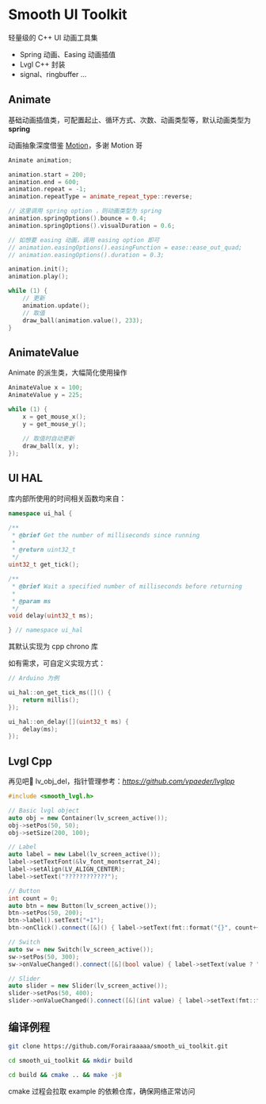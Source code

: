 # Smooth UI Toolkit

轻量级的 C++ UI 动画工具集

- Spring 动画、Easing 动画插值
- Lvgl C++ 封装
- signal、ringbuffer ...

## Animate

基础动画插值类，可配置起止、循环方式、次数、动画类型等，默认动画类型为 **spring**

动画抽象深度借鉴 [Motion](https://motion.dev/)，多谢 Motion 哥

```cpp
Animate animation;

animation.start = 200;
animation.end = 600;
animation.repeat = -1;
animation.repeatType = animate_repeat_type::reverse;

// 这里调用 spring option ，则动画类型为 spring
animation.springOptions().bounce = 0.4;
animation.springOptions().visualDuration = 0.6;

// 如想要 easing 动画，调用 easing option 即可
// animation.easingOptions().easingFunction = ease::ease_out_quad;
// animation.easingOptions().duration = 0.3;

animation.init();
animation.play();

while (1) {
    // 更新
    animation.update();
    // 取值
    draw_ball(animation.value(), 233);
}
```

## AnimateValue

Animate 的派生类，大幅简化使用操作

```cpp
AnimateValue x = 100;
AnimateValue y = 225;

while (1) {
    x = get_mouse_x();
    y = get_mouse_y();
  
  	// 取值时自动更新
    draw_ball(x, y);
});
```

## UI HAL

库内部所使用的时间相关函数均来自：

```cpp
namespace ui_hal {

/**
 * @brief Get the number of milliseconds since running
 *
 * @return uint32_t
 */
uint32_t get_tick();

/**
 * @brief Wait a specified number of milliseconds before returning
 *
 * @param ms
 */
void delay(uint32_t ms);

} // namespace ui_hal
```

其默认实现为 cpp chrono 库

如有需求，可自定义实现方式：

```cpp
// Arduino 为例

ui_hal::on_get_tick_ms([]() {
    return millis();
});

ui_hal::on_delay([](uint32_t ms) {
    delay(ms);
});
```

## Lvgl Cpp

再见吧👋 lv_obj_del，指针管理参考：*https://github.com/vpaeder/lvglpp*

```cpp
#include <smooth_lvgl.h>

// Basic lvgl object
auto obj = new Container(lv_screen_active());
obj->setPos(50, 50);
obj->setSize(200, 100);

// Label
auto label = new Label(lv_screen_active());
label->setTextFont(&lv_font_montserrat_24);
label->setAlign(LV_ALIGN_CENTER);
label->setText("????????????");

// Button
int count = 0;
auto btn = new Button(lv_screen_active());
btn->setPos(50, 200);
btn->label().setText("+1");
btn->onClick().connect([&]() { label->setText(fmt::format("{}", count++)); });

// Switch
auto sw = new Switch(lv_screen_active());
sw->setPos(50, 300);
sw->onValueChanged().connect([&](bool value) { label->setText(value ? "ON" : "OFF"); });

// Slider
auto slider = new Slider(lv_screen_active());
slider->setPos(50, 400);
slider->onValueChanged().connect([&](int value) { label->setText(fmt::format("{}", value)); });
```

## 编译例程

```bash
git clone https://github.com/Forairaaaaa/smooth_ui_toolkit.git
```

```bash
cd smooth_ui_toolkit && mkdir build
```

```bash
cd build && cmake .. && make -j8
```

cmake 过程会拉取 example 的依赖仓库，确保网络正常访问

